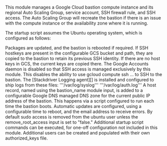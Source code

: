 This module manages a Google Cloud bastion compute instance and its regional Auto Scaling Group, service account, SSH firewall rule, and SSH access. The Auto Scaling Group will recreate the bastion if there is an issue with the compute instance or the availability zone where it is running.

The startup script assumes the Ubuntu operating system, which is configured as follows:

Packages are updated, and the bastion is rebooted if required.
If SSH hostkeys are present in the configurable GCS bucket and path, they are copied to the bastion to retain its previous SSH identity. If there are no host keys in GCS, the current keys are copied there.
The Google Accounts daemon is disabled so that SSH access is managed exclusively by this module. This disables the ability to use gcloud compute ssh ... to SSH to the bastion.
The [Stackdriver Logging agent][] is installed and configured to ship logs from these files:
'''/var/log/syslog'''
'''/var/log/auth.log'''
A host record, named using the bastion_name module input, is added to a configurable Google DNS managed DNS zone for the current public IP address of the bastion. This happens via a script configured to run each time the bastion boots.
Automatic updates are configured, using a configurable time to reboot, and the email address to receive errors.
By default sudo access is removed from the ubuntu user unless the remove_root_access input is set to "false."
Additional startup script commands can be executed, for one-off configuration not included in this module.
Additional users can be created and populated with their own authorized_keys file.
